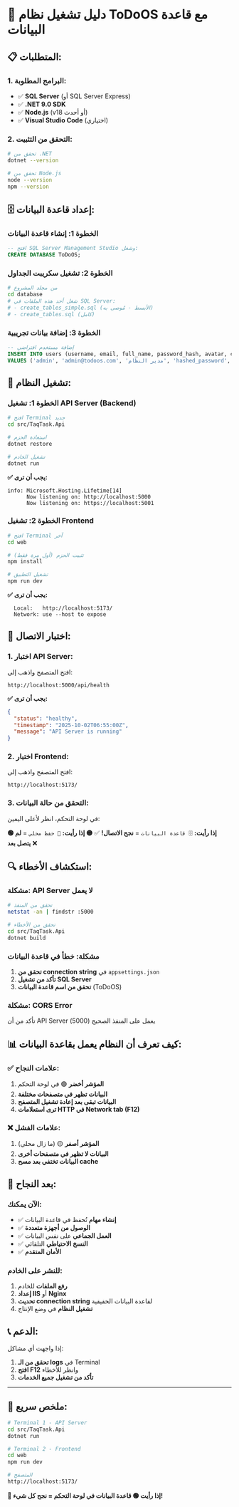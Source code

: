 # 🚀 دليل تشغيل نظام ToDoOS مع قاعدة البيانات

## 📋 **المتطلبات:**

### **1. البرامج المطلوبة:**
- ✅ **SQL Server** (أو SQL Server Express)
- ✅ **.NET 9.0 SDK**
- ✅ **Node.js** (v18 أو أحدث)
- ✅ **Visual Studio Code** (اختياري)

### **2. التحقق من التثبيت:**
```bash
# تحقق من .NET
dotnet --version

# تحقق من Node.js
node --version
npm --version
```

## 🗄️ **إعداد قاعدة البيانات:**

### **الخطوة 1: إنشاء قاعدة البيانات**
```sql
-- افتح SQL Server Management Studio وشغل:
CREATE DATABASE ToDoOS;
```

### **الخطوة 2: تشغيل سكريبت الجداول**
```bash
# من مجلد المشروع
cd database
# شغل أحد هذه الملفات في SQL Server:
# - create_tables_simple.sql (الأبسط - مُوصى به)
# - create_tables.sql (كامل)
```

### **الخطوة 3: إضافة بيانات تجريبية**
```sql
-- إضافة مستخدم افتراضي
INSERT INTO users (username, email, full_name, password_hash, avatar, created_at, updated_at)
VALUES ('admin', 'admin@todoos.com', 'مدير النظام', 'hashed_password', '👨‍💼', GETDATE(), GETDATE());
```

## 🔧 **تشغيل النظام:**

### **الخطوة 1: تشغيل API Server (Backend)**
```bash
# افتح Terminal جديد
cd src/TaqTask.Api

# استعادة الحزم
dotnet restore

# تشغيل الخادم
dotnet run
```

**✅ يجب أن ترى:**
```
info: Microsoft.Hosting.Lifetime[14]
      Now listening on: http://localhost:5000
      Now listening on: https://localhost:5001
```

### **الخطوة 2: تشغيل Frontend**
```bash
# افتح Terminal آخر
cd web

# تثبيت الحزم (أول مرة فقط)
npm install

# تشغيل التطبيق
npm run dev
```

**✅ يجب أن ترى:**
```
  Local:   http://localhost:5173/
  Network: use --host to expose
```

## 🎯 **اختبار الاتصال:**

### **1. اختبار API Server:**
افتح المتصفح واذهب إلى:
```
http://localhost:5000/api/health
```

**✅ يجب أن ترى:**
```json
{
  "status": "healthy",
  "timestamp": "2025-10-02T06:55:00Z",
  "message": "API Server is running"
}
```

### **2. اختبار Frontend:**
افتح المتصفح واذهب إلى:
```
http://localhost:5173/
```

### **3. التحقق من حالة البيانات:**
في لوحة التحكم، انظر لأعلى اليمين:

**🟢 إذا رأيت:** `🗄️ قاعدة البيانات` = **نجح الاتصال!** ✅
**🟡 إذا رأيت:** `💾 حفظ محلي` = **لم يتصل بعد** ❌

## 🔍 **استكشاف الأخطاء:**

### **مشكلة: API Server لا يعمل**
```bash
# تحقق من المنفذ
netstat -an | findstr :5000

# تحقق من الأخطاء
cd src/TaqTask.Api
dotnet build
```

### **مشكلة: خطأ في قاعدة البيانات**
1. **تحقق من connection string** في `appsettings.json`
2. **تأكد من تشغيل SQL Server**
3. **تحقق من اسم قاعدة البيانات** (ToDoOS)

### **مشكلة: CORS Error**
تأكد من أن API Server يعمل على المنفذ الصحيح (5000)

## 📊 **كيف تعرف أن النظام يعمل بقاعدة البيانات:**

### **✅ علامات النجاح:**
1. **المؤشر أخضر** 🟢 في لوحة التحكم
2. **البيانات تظهر في متصفحات مختلفة**
3. **البيانات تبقى بعد إعادة تشغيل المتصفح**
4. **ترى استعلامات HTTP في Network tab (F12)**

### **❌ علامات الفشل:**
1. **المؤشر أصفر** 🟡 (ما زال محلي)
2. **البيانات لا تظهر في متصفحات أخرى**
3. **البيانات تختفي بعد مسح cache**

## 🎉 **بعد النجاح:**

### **الآن يمكنك:**
- ✅ **إنشاء مهام** تُحفظ في قاعدة البيانات
- ✅ **الوصول من أجهزة متعددة**
- ✅ **العمل الجماعي** على نفس البيانات
- ✅ **النسخ الاحتياطي** التلقائي
- ✅ **الأمان المتقدم**

### **للنشر على الخادم:**
1. **رفع الملفات** للخادم
2. **إعداد IIS** أو **Nginx**
3. **تحديث connection string** لقاعدة البيانات الحقيقية
4. **تشغيل النظام** في وضع الإنتاج

## 📞 **الدعم:**

إذا واجهت أي مشاكل:
1. **تحقق من الـ logs** في Terminal
2. **افتح F12** وانظر للأخطاء
3. **تأكد من تشغيل جميع الخدمات**

---

## 🎯 **ملخص سريع:**

```bash
# Terminal 1 - API Server
cd src/TaqTask.Api
dotnet run

# Terminal 2 - Frontend  
cd web
npm run dev

# المتصفح
http://localhost:5173/
```

**🎉 إذا رأيت 🟢 قاعدة البيانات في لوحة التحكم = نجح كل شيء!**
